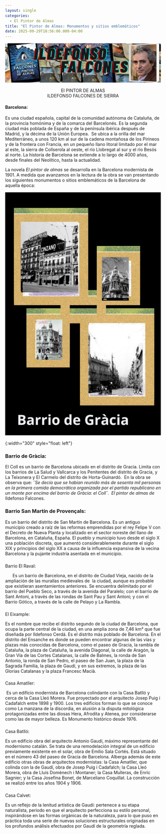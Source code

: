 ```yaml
---
layout: single
categories:
  - El Pintor de Almas
title: "El Pintor de Almas: Monumentos y sitios emblemáticos"
date: 2025-09-29T18:56:00.000-04:00
---
```

![](/assets/img/banner-el-pintor-de-almas.png)

<center>El PINTOR DE ALMAS</center> 
<center>ILDEFONSO FALCONES DE SIERRA</center>

#### Barcelona:

Es una ciudad española, capital de la comunidad autónoma de Cataluña, de la provincia homónima y de la comarca del Barcelonés. Es la segunda ciudad más poblada de España y de la península ibérica después de Madrid, y la décima de la Unión Europea.  Se ubica a la orilla del mar Mediterráneo, a unos 120 km al sur de la cadena montañosa de los Pirineos y de la frontera con Francia, en un pequeño llano litoral limitado por el mar al este, la sierra de Collserola al oeste, el río Llobregat al sur y el río Besós al norte. La historia de Barcelona se extiende a lo largo de 4000 años, desde finales del Neolítico, hasta la actualidad. 

La novela *El pintor de almas* se desarrolla en la Barcelona modernista de 1901. A medida que avanzamos en la lectura de la obra se van presentando los siguientes monumentos o sitios emblemáticos de la Barcelona de aquella época:  

![](/assets/img/barrios-de-gracias-barcelona.jpg)

{:width="300" style="float: left"} 

### Barrio de Gràcia:

El Coll es un barrio de Barcelona ubicado en el distrito de Gracia. Limita con los barrios de La Salud y Vallcarca y los Penitentes del distrito de Gracia, y La Teixonera y El Carmelo del distrito de Horta-Guinardó.  En la obra se observa que: *´´*Se decía que se habían reunido más de sesenta mil personas en la primera comida democrática
organizada por el partido republicano en un monte por encima del barrio de Gràcia: el Coll*´´*.  *El pintor de almas de* Ildefonso Falcones.

### Barrio San Martín de Provençals:


Es un barrio del distrito de San Martín de Barcelona. Es un antiguo municipio creado a raíz de las reformas emprendidas por el rey Felipe V con el Decreto de Nueva Planta y localizado en el sector noreste del llano de Barcelona, en Cataluña, España. El pueblo y
municipio tuvo desde el siglo X una población discreta, que aumentó considerablemente durante el siglo XIX y principios del siglo XX a causa de la influencia expansiva de la vecina Barcelona y la pujante industria asentada en el municipio. 



### 
Barrio El Raval: 


     
Es un barrio de Barcelona, en el distrito de Ciudad Vieja, nacido de la ampliación de las murallas medievales de  la ciudad, aunque es probable que existieran asentamientos anteriores. Se encuentra delimitado por el barrio del Pueblo Seco, a través de la avenida del Paralelo; con el barrio de Sant Antoni, a través de las rondas de Sant Pau y Sant Antoni; y con el Barrio Gótico, a través de la calle de Pelayo y La Rambla. 

### 

El Eixample:



Es el nombre que recibe el distrito segundo de la ciudad de Barcelona, que ocupa la parte central de la ciudad, en una amplia zona de 7,46 km² que fue diseñada por Ildefonso Cerdá. Es el distrito más poblado de Barcelona. En el distrito del Ensanche es donde se pueden encontrar algunas de las vías y plazas más conocidas de Barcelona, como el paseo de Gracia, la rambla de Cataluña, la plaza de Cataluña, la avenida Diagonal, la calle de Aragón, la Gran Vía de las Cortes Catalanas, la calle de Balmes, la ronda de San Antonio, la ronda de San Pedro, el paseo de San Juan, la plaza de la Sagrada Familia, la plaza de Gaudí, y en sus extremos, la plaza de las Glorias Catalanas y la plaza Francesc Macià.


### 

Casa Amatller:



 Es un edificio modernista de Barcelona colindante con la Casa Batlló y cerca de la Casa Lleó Morera. Fue proyectado por el arquitecto Josep Puig i Cadafalch entre 1898 y 1900. Los tres edificios forman lo que se conoce como La manzana de la discordia, en alusión a la disputa mitológica protagonizadas entre las diosas Hera, Afrodita y Atenea, por
considerarse como las de mayor belleza. Es Monumento histórico desde 1976.

### 

Casa Batlló:





Es un edificio obra del arquitecto Antonio Gaudí, máximo representante del modernismo catalán. Se trata de una remodelación integral de un edificio previamente existente en el solar, obra de Emilio Sala Cortés. Está situado en el número 43 del paseo de Gracia de
Barcelona. Alberga además de este edificio otras obras de arquitectos modernistas: la Casa Amatller, que colinda con la de Gaudí, obra de Josep Puig i Cadafalch; la Casa Lleó Morera, obra de Lluís Domènech i Montaner; la Casa Mulleras, de Enric Sagnier; y la Casa Josefina Bonet, de Marceliano Coquillat. La construcción se realizó entre los años 1904 y 1906.​



### 

Casa Calvet:  





Es un reflejo de la lenitud artística de Gaudí: pertenece a su etapa naturalista, periodo en que el arquitecto perfecciona su estilo personal, inspirándose en las formas orgánicas
de la naturaleza, para lo que puso en práctica toda una serie de nuevas soluciones estructurales originadas en los profundos análisis efectuados por Gaudí de la geometría reglada.
